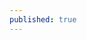 ```yaml
---
published: true
---
```



<ul id="feed-app" class="archive-list">
</ul>


<script>
const app = document.querySelector('#feed-app');
const PROXY_URL = 'https://cors-anywhere.herokuapp.com/';
const RSS_URL = 'https://feedbin.com/starred/a32b5165f939eb1ebb0f25d0f88b3f67.xml';
fetch(PROXY_URL + RSS_URL)
  .then(response => response.text())
  .then(str => new window.DOMParser().parseFromString(str, "text/xml"))
  .then(data => {

    const items = data.querySelectorAll("item");
    let html = ``;
    items.forEach(el => {
      var url = new URL(el.querySelector('link').innerHTML);
      html += `
        <li>
         <a href="${el.querySelector("link").innerHTML}" target="_blank" rel="noopener">
            <strong>
              ${el.querySelector("title").innerHTML}
            </strong>
            </a>
          ${url.hostname.replace('www.', '')}
        </li>
      `;
    });
    app.insertAdjacentHTML("beforeend", html);
  });
</script>